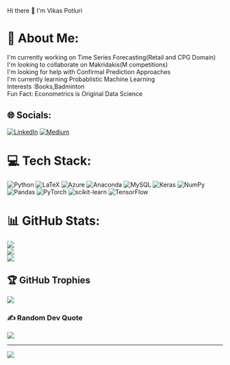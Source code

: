 Hi there 👋 I'm Vikas Potluri
# 💫 About Me:
I'm currently working on Time Series Forecasting(Retail and CPG Domain)<br>I'm looking to collaborate on  Makridakis(M competitions)<br>I'm looking for help with Confirmal Prediction Approaches<br>I'm currently learning Probablistic Machine Learning<br>Interests :Books,Badminton <br>Fun Fact: Econometrics is Original Data Science


## 🌐 Socials:
[![LinkedIn](https://img.shields.io/badge/LinkedIn-%230077B5.svg?logo=linkedin&logoColor=white)](https://linkedin.com/in/sai-vikas-potluri-832360228/) [![Medium](https://img.shields.io/badge/Medium-12100E?logo=medium&logoColor=white)](https://medium.com/@vikaspotluri) 

# 💻 Tech Stack:
![Python](https://img.shields.io/badge/python-3670A0?style=for-the-badge&logo=python&logoColor=ffdd54) ![LaTeX](https://img.shields.io/badge/latex-%23008080.svg?style=for-the-badge&logo=latex&logoColor=white) ![Azure](https://img.shields.io/badge/azure-%230072C6.svg?style=for-the-badge&logo=azure-devops&logoColor=white) ![Anaconda](https://img.shields.io/badge/Anaconda-%2344A833.svg?style=for-the-badge&logo=anaconda&logoColor=white) ![MySQL](https://img.shields.io/badge/mysql-%2300f.svg?style=for-the-badge&logo=mysql&logoColor=white) ![Keras](https://img.shields.io/badge/Keras-%23D00000.svg?style=for-the-badge&logo=Keras&logoColor=white) ![NumPy](https://img.shields.io/badge/numpy-%23013243.svg?style=for-the-badge&logo=numpy&logoColor=white) ![Pandas](https://img.shields.io/badge/pandas-%23150458.svg?style=for-the-badge&logo=pandas&logoColor=white) ![PyTorch](https://img.shields.io/badge/PyTorch-%23EE4C2C.svg?style=for-the-badge&logo=PyTorch&logoColor=white) ![scikit-learn](https://img.shields.io/badge/scikit--learn-%23F7931E.svg?style=for-the-badge&logo=scikit-learn&logoColor=white) ![TensorFlow](https://img.shields.io/badge/TensorFlow-%23FF6F00.svg?style=for-the-badge&logo=TensorFlow&logoColor=white)
# 📊 GitHub Stats:
![](https://github-readme-stats.vercel.app/api?username=vikaspotluri16b&theme=dark&hide_border=false&include_all_commits=true&count_private=true)<br/>
![](https://github-readme-streak-stats.herokuapp.com/?user=vikaspotluri16b&theme=dark&hide_border=false)<br/>
![](https://github-readme-stats.vercel.app/api/top-langs/?username=vikaspotluri16b&theme=dark&hide_border=false&include_all_commits=true&count_private=true&layout=compact)

## 🏆 GitHub Trophies
![](https://github-profile-trophy.vercel.app/?username=vikaspotluri16b&theme=juicyfresh&no-frame=false&no-bg=true&margin-w=4)

### ✍️ Random Dev Quote
![](https://quotes-github-readme.vercel.app/api?type=vetical&theme=radical)

---
[![](https://visitcount.itsvg.in/api?id=vikaspotluri16b&icon=6&color=0)](https://visitcount.itsvg.in)

<!-- Proudly created with GPRM ( https://gprm.itsvg.in ) -->
